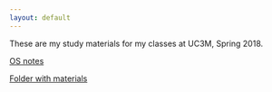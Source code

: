 ```yaml
---
layout: default
---
```

These are my study materials for my classes at UC3M, Spring 2018.

[OS notes](os.md)

[Folder with materials](os_materials)